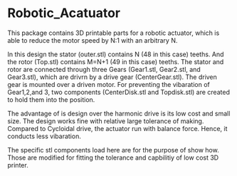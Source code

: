 # Robotic_Acatuator
This package contains 3D printable parts for a robotic actuator, which is able to reduce the motor speed by N:1 with an arbitrary N. 

In this design the stator (outer.stl) contains N (48 in this case) teeths. And the rotor (Top.stl) contains M=N+1 (49 in this case) teeths. The stator and rotor are connected through three Gears (Gear1.stl, Gear2.stl, and Gear3.stl), which are drivrn by a drive gear (CenterGear.stl). The driven gear is mounted over a driven motor. For preventing the vibaration of Gear1,2,and 3, two components (CenterDisk.stl and Topdisk.stl) are created to hold them into the position. 

The advantage of is design over the harmonic drive is its low cost and small size. The design works fine with relative large tolerance of making. Compared to Cycloidal drive, the actuator run with balance force. Hence, it conducts less vibaration.  

The specific stl components load here are for the purpose of show how. Those are modified for fitting the tolerance and capbilitiy of low cost 3D printer.  
